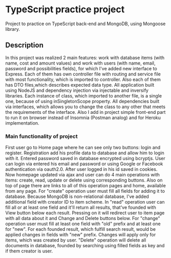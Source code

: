 # TypeScript practice project
Project to practice on TypeScript back-end and MongoDB, using Mongoose library.
## Description
In this project was realized 2 main features: work with database items (with name, cost and amount values) and work with users (with name, email, password and possibilities fields), for which I've added new interface to Express.
Each of them has own controller file with routing and service file with most functionality, which is imported to controller. Also each of them has DTO files,which describes expected data type. All application built using NodeJS and dependency injection via injectable and inversify libraries. Each instance of class, which imported to another file, is a single one, because of using inSingletonScope property. All dependencies built via interfaces, which allows you to change the class to any other that meets the requirements of the interface.
Also I add in project simple front-end part to run it on browser instead of Insomnia (Postman analog) and for Heroku implementation.
### Main functionality of project
First user go to Home page where he can see only two buttons: login and register. Registration add his profile data to database and allow him to login with it. Entered password saved in database encrypted using bcryptjs.
User can login via entered his email and password or using Google or Facebook authentication via oauth2.0. After user logged in his id saved in cookies. Now homepage updated via ajax and user can do 4 main operations with items: create, read, update or delete using corresponding buttons. Also on top of page there are links to all of this operation pages and home, available from any page.
For "create" operation user must fill all fields for adding it to database. Because MongoDB is non-relational database, I've added additional field with creator ID to item scheme.
In "read" operation user can fill all or at least one field and it'll return all results, that've founded with View button below each result. Pressing on it will redirect user to item page with all data about it and Change and Delete buttons below.
For "change" operation user must fill at least one field with "old" prefix and at least one for "new". For each founded result, which fulfill search result, would be applied changes in fields with "new" prefix. Changes will apply only for items, which was created by user.
"Delete" operation will delete all documents in database, founded by searching using filled fields as key and if them creator is user.
